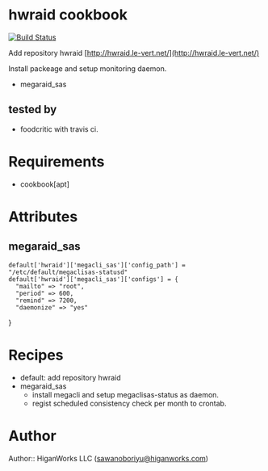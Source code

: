 # hwraid cookbook
[![Build Status](https://secure.travis-ci.org/higanworks-cookbooks/hwraid.png?branch=master)](https://travis-ci.org/higanworks-cookbooks/hwraid)

Add repository hwraid [http://hwraid.le-vert.net/](http://hwraid.le-vert.net/)

Install packeage and setup monitoring daemon. 

- megaraid_sas

## tested by

- foodcritic with travis ci.

# Requirements

- cookbook[apt]


# Attributes

## megaraid_sas

<pre><code>default['hwraid']['megacli_sas']['config_path'] = "/etc/default/megaclisas-statusd"
default['hwraid']['megacli_sas']['configs'] = {
  "mailto" => "root",
  "period" => 600,
  "remind" => 7200,
  "daemonize" => "yes"</code></pre>}


# Recipes

- default: add repository hwraid
- megaraid_sas
  - install megacli and setup megaclisas-status as daemon.
  - regist scheduled consistency check per month to crontab.


# Author

Author:: HiganWorks LLC (<sawanoboriyu@higanworks.com>)
